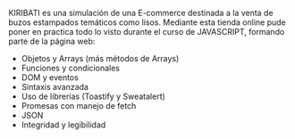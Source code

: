 KIRIBATI es una simulación de una E-commerce destinada a la venta de buzos estampados temáticos como lisos. 
Mediante esta tienda online pude poner en practica todo lo visto durante el curso de JAVASCRIPT, formando parte de la página web:
- Objetos y Arrays (más métodos de Arrays)
- Funciones y condicionales
- DOM y eventos
- Sintaxis avanzada
- Uso de librerias (Toastify y Sweatalert)
- Promesas con manejo de fetch
- JSON
- Integridad y legibilidad